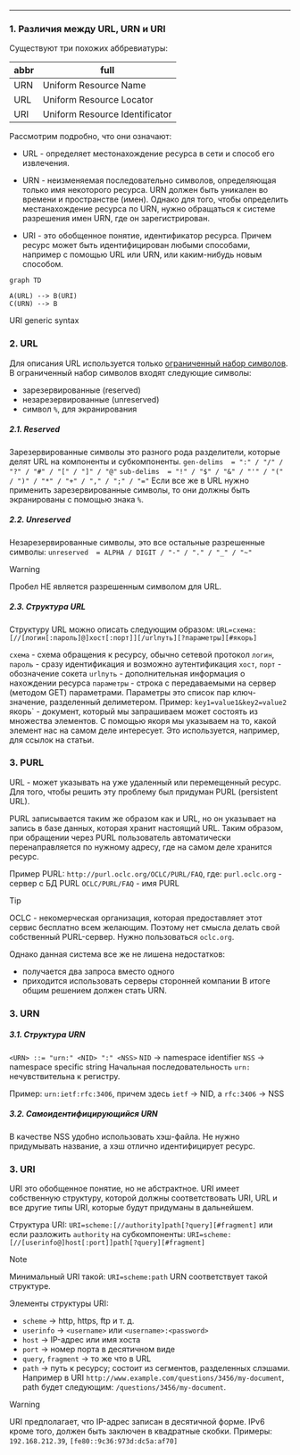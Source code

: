 ___
### 1. Различия между URL, URN и URI

Существуют три похожих аббревиатуры:

abbr | full
-|-
URN | Uniform Resource Name
URL | Uniform Resource Locator
URI | Uniform Resource Identificator

Рассмотрим подробно, что они означают:
- URL - определяет местонахождение ресурса в сети и способ его извлечения.

- URN - неизменяемая последовательно символов, определяющая только имя некоторого ресурса. URN должен быть уникален во времени и пространстве (имен). Однако для того, чтобы определить местанахождение ресурса по URN, нужно обращаться к системе разрешения имен URN, где он зарегистрирован.

- URI - это обобщенное понятие, идентификатор ресурса. Причем ресурс может быть идентифицирован любыми способами, например с помощью URL или URN, или каким-нибудь новым способом.

```mermaid
graph TD

A(URL) --> B(URI)
C(URN) --> B
```

URI generic syntax

### 2. URL

Для описания URL используется только [ограниченный набор символов](https://www.rfc-editor.org/rfc/rfc3986#section-2.3).
В ограниченный набор символов входят следующие символы:
- зарезервированные (reserved)
- незарезервированные (unreserved)
- символ `%`, для экранирования

##### 2.1. Reserved
Зарезервированные символы это разного рода разделители, которые делят URL на компоненты и субкомпоненты.
`gen-delims  = ":" / "/" / "?" / "#" / "[" / "]" / "@"`
`sub-delims  = "!" / "$" / "&" / "'" / "(" / ")" / "*" / "+" / "," / ";" / "="`
Если все же в URL нужно применить зарезервированные символы, то они должны быть экранированы с помощью знака `%`.

##### 2.2. Unreserved

Незарезервированные символы, это все остальные разрешенные символы:
`unreserved  = ALPHA / DIGIT / "-" / "." / "_" / "~"`

>[!warning]
>Пробел НЕ является разрешенным символом для URL.

##### 2.3. Структура URL

Структуру URL можно описать следующим образом:
`URL=схема:[//[логин[:пароль]@]хост[:порт]][/urlпуть][?параметры][#якорь]`

`схема` - схема обращения к ресурсу, обычно сетевой протокол
`логин`, `пароль` - сразу идентификация и возможно аутентификация
`хост`, `порт` - обозначение сокета
`urlпуть` - дополнительная информация о нахождении ресурса
`параметры` - строка с передаваемыми на сервер (методом GET) параметрами. Параметры это список пар ключ-значение, разделенный делиметером. Пример: `key1=value1&key2=value2
`якорь` - документ, который мы запрашиваем может состоять из множества элементов. С помощью якоря мы указываем на то, какой элемент нас на самом деле интересует. Это используется, например, для ссылок на статьи.

### 3. PURL

URL - может указывать на уже удаленный или перемещенный ресурс. Для того, чтобы решить эту проблему был придуман PURL (persistent URL).

PURL записывается таким же образом как и URL, но он указывает на запись в базе данных, которая хранит настоящий URL. Таким образом, при обращении через PURL пользователь автоматически перенаправляется по нужному адресу, где на самом деле хранится ресурс.

Пример PURL: `http://purl.oclc.org/OCLC/PURL/FAQ`, где:
`purl.oclc.org` - сервер с БД PURL
`OCLC/PURL/FAQ` - имя PURL

>[!tip]
>OCLС - некомерческая организация, которая предоставляет этот сервис бесплатно всем желающим. Поэтому нет смысла делать свой собственный PURL-сервер. Нужно пользоваться `oclc.org`.

Однако данная система все же не лишена недостатков:
- получается два запроса вместо одного
- приходится использовать серверы сторонней компании
В итоге общим решением должен стать URN.

### 3. URN

##### 3.1. Структура URN

`<URN> ::= "urn:" <NID> ":" <NSS>`
`NID` -> namespace identifier
`NSS` -> namespace specific string
Начальная последовательность `urn:` нечувствительна к регистру.

Пример: `urn:ietf:rfc:3406`, причем здесь `ietf` -> NID, а `rfc:3406` -> NSS

##### 3.2. Самоидентифицирующийся URN

В качестве NSS удобно использовать хэш-файла. Не нужно придумывать название, а хэш отлично идентифицирует ресурс.

### 3. URI

URI это обобщенное понятие, но не абстрактное. URI имеет собственную структуру, которой должны соответствовать URI, URL и все другие типы URI, которые будут придуманы в дальнейшем.

Структура URI:
`URI=scheme:[//authority]path[?query][#fragment]`
или если разложить `authority` на субкомпоненты:
`URI=scheme:[//[userinfo@]host[:port]]path[?query][#fragment]`

>[!note]
>Минимальный URI такой: `URI=scheme:path` 
>URN соответствует такой структуре.

Элементы структуры URI:
- `scheme` -> http, https, ftp и т. д.
- `userinfo` -> `<username>` или `<username>:<password>`
- `host` -> IP-адрес или имя хоста
- `port` -> номер порта в десятичном виде
- `query`, `fragment` -> то же что в URL
- `path` -> путь к ресурсу; состоит из сегментов, разделенных слэшами. Например в URI `http://www.example.com/questions/3456/my-document`, path будет следующим: `/questions/3456/my-document`.

>[!warning]
>URI предполагает, что IP-адрес записан в десятичной форме. IPv6 кроме того, должен быть заключен в квадратные скобки.
>Примеры:  `192.168.212.39`, `[fe80::9c36:973d:dc5a:af70]`
